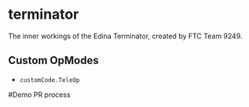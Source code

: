 # terminator
The inner workings of the Edina Terminator, created by FTC Team 9249.

## Custom OpModes
* `customCode.TeleOp`

#Demo PR process
